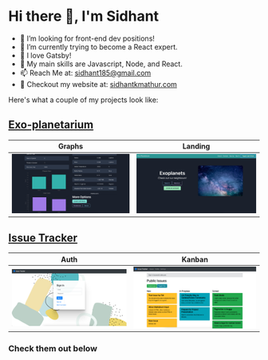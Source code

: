 # Hi there 👋, I'm Sidhant

- 🔭 I’m looking for front-end dev positions!
- 🌱 I’m currently trying to become a React expert.
- 💜 I love Gatsby!
- 💪 My main skills are Javascript, Node, and React.
- 📫 Reach Me at: sidhant185@gmail.com
- 🔎 Checkout my website at: [sidhantkmathur.com](https://www.sidhantkmathur.com/)

Here's what a couple of my projects look like:

## [Exo-planetarium](https://github.com/sidhantmathur/exo-planetarium)

| Graphs | Landing |
| - | - |
| ![exoplanet graphs](exo1.png) | ![exoplanet landing page](exo2.png) |

## [Issue Tracker](https://github.com/sidhantmathur/issue-tracker-client)

| Auth | Kanban |
| - | - |
| ![issue tracker auth page](iss1.png) | ![issue tracker kanban](iss2.png) |

### Check them out below
